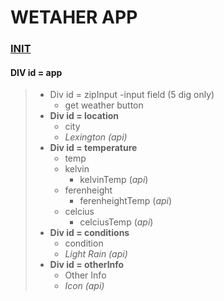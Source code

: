 # WETAHER APP


### <u>INIT</u>
#### DIV id = app
>   - Div id = zipInput
>       -input field (5 dig only)
>       - get weather button
>   - **Div id = location**
>       - city
>       - *Lexington (api)*
>   - **Div id = temperature**
>       - temp
>       - kelvin 
>           - kelvinTemp (*api*)
>       - ferenheight 
>           - ferenheightTemp (*api*)
>       - celcius 
>           - celciusTemp (*api*)
>   - **Div id = conditions**
>       - condition
>       - *Light Rain (api)*
>   - **Div id = otherInfo**
>       - Other Info
>       - *Icon (api)*

